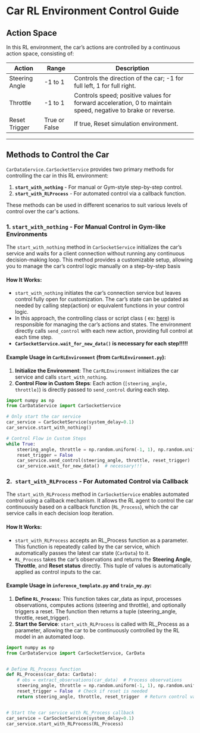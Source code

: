 # Car RL Environment Control Guide

## Action Space

In this RL environment, the car’s actions are controlled by a continuous action space, consisting of:

| Action         | Range         | Description                                                                                                  |
|----------------|---------------|--------------------------------------------------------------------------------------------------------------|
| Steering Angle | -1 to 1       | Controls the direction of the car; -1 for full left, 1 for full right.                                       |
| Throttle       | -1 to 1       | Controls speed; positive values for forward acceleration, 0 to maintain speed, negative to brake or reverse. |
| Reset Trigger  | True or False | If true, Reset simulation environment.                                                                       |

---

## Methods to Control the Car

`CarDataService.CarSocketService` provides two primary methods for controlling the car in this RL environment:

1. **`start_with_nothing`** - For manual or Gym-style step-by-step control.
2. **`start_with_RLProcess`** - For automated control via a callback function.

These methods can be used in different scenarios to suit various levels of control over the car's actions.

### 1. `start_with_nothing` - For Manual Control in Gym-like Environments

The `start_with_nothing` method in `CarSocketService` initializes the car’s service and waits for a client connection
without running any continuous decision-making loop. This method provides a customizable setup, allowing you to manage
the car’s control logic manually on a step-by-step basis

#### How It Works:

- `start_with_nothing` initiates the car’s connection service but leaves control fully open for customization. The car’s
  state can be updated as needed by calling step(action) or equivalent functions in your control logic.
- In this approach, the controlling class or script class (
  ex: [here](https://github.com/Bacon9629/PyAutoDriveRL-Env/blob/main/CarRLEnvironment.py#L87)) is responsible for
  managing the car’s actions and states. The environment directly calls `send_control` with each new action, providing
  full control at each time step.
- **`CarSocketService.wait_for_new_data()` is necessary for each step!!!!!**

#### Example Usage in `CarRLEnvironment` (from `CarRLEnvironment.py`):

1. **Initialize the Environment**: The `CarRLEnvironment` initializes the car service and calls `start_with_nothing`.
2. **Control Flow in Custom Steps**: Each action (`[steering_angle, throttle]`) is directly passed to `send_control`
   during each step.

```python
import numpy as np
from CarDataService import CarSocketService

# Only start the car service
car_service = CarSocketService(system_delay=0.1)
car_service.start_with_nothing()

# Control Flow in Custom Steps
while True:
    steering_angle, throttle = np.random.uniform(-1, 1), np.random.uniform(-1, 1)
    reset_trigger = False
    car_service.send_control(steering_angle, throttle, reset_trigger)  # sending data to unity env
    car_service.wait_for_new_data()  # necessary!!!
```

### 2.` start_with_RLProcess` - For Automated Control via Callback

The `start_with_RLProcess` method in `CarSocketService` enables automated control using a callback mechanism.
It allows the RL agent to control the car continuously based on a callback function (`RL_Process`), which the car
service calls in each decision loop iteration.

#### How It Works:

- `start_with_RLProcess` accepts an RL_Process function as a parameter. This function is repeatedly called by the car
  service, which automatically passes the latest car state (`CarData`) to it.
- `RL_Process` takes the car’s observations and returns the **Steering Angle**, **Throttle**, and **Reset status**
  directly. This tuple of values is automatically applied as control inputs to the car.

#### Example Usage in `inference_template.py` and `train_my.py`:

1. **Define `RL_Process`**: This function takes car_data as input, processes observations, computes actions (steering
   and throttle), and optionally triggers a reset. The function then returns a tuple (steering_angle, throttle,
   reset_trigger).
2. **Start the Service**: `start_with_RLProcess` is called with RL_Process as a parameter, allowing the car to be
   continuously controlled by the RL model in an automated loop.

```python
import numpy as np
from CarDataService import CarSocketService, CarData


# Define RL_Process function
def RL_Process(car_data: CarData):
    # obs = extract_observations(car_data)  # Process observations
    steering_angle, throttle = np.random.uniform(-1, 1), np.random.uniform(-1, 1)  # Get actions from model
    reset_trigger = False  # Check if reset is needed
    return steering_angle, throttle, reset_trigger  # Return control values


# Start the car service with RL_Process callback
car_service = CarSocketService(system_delay=0.1)
car_service.start_with_RLProcess(RL_Process)
```


